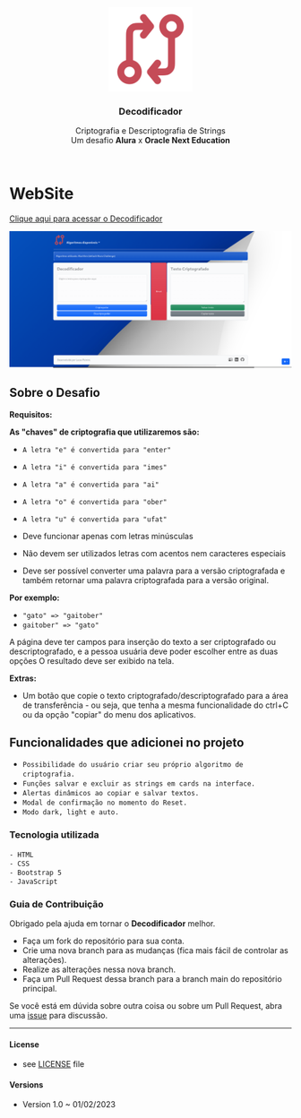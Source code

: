 <p align="center">
  <a href="https://github.com/lucaspicinini/decodificador">
    <img src="./assets/code-compare-svgrepo-com.svg" alt="Decodificador" width=150 height=150>
  </a>
  <h3 align="center">Decodificador</h3>

  <p align="center">
    Criptografia e Descriptografia de Strings <br>
   Um desafio <strong>Alura</strong> x <strong>Oracle Next Education</strong>
    <br>
    </p>
</p>

<br>

# WebSite

[Clique aqui para acessar o Decodificador](https://lucaspicinini.github.io/decodificador/)

![Print do site](assets/shot01.png "Site")

## Sobre o Desafio

**Requisitos:**

**As "chaves" de criptografia que utilizaremos são:**

- `A letra "e" é convertida para "enter"`
- `A letra "i" é convertida para "imes"`
- `A letra "a" é convertida para "ai"`
- `A letra "o" é convertida para "ober"`
- `A letra "u" é convertida para "ufat"`

- Deve funcionar apenas com letras minúsculas
- Não devem ser utilizados letras com acentos nem caracteres especiais
- Deve ser possível converter uma palavra para a versão criptografada e também retornar uma palavra criptografada para a versão original.

**Por exemplo:**

- `"gato" => "gaitober"`
- `gaitober" => "gato"`

A página deve ter campos para inserção do texto a ser criptografado ou descriptografado, e a pessoa usuária deve poder escolher entre as duas opções
O resultado deve ser exibido na tela.

**Extras:**

- Um botão que copie o texto criptografado/descriptografado para a área de transferência - ou seja, que tenha a mesma funcionalidade do ctrl+C ou da opção "copiar" do menu dos aplicativos.

## Funcionalidades que adicionei no projeto

- `Possibilidade do usuário criar seu próprio algoritmo de criptografia.`
- `Funções salvar e excluir as strings em cards na interface.`
- `Alertas dinâmicos ao copiar e salvar textos.`
- `Modal de confirmação no momento do Reset.`
- `Modo dark, light e auto.`

### Tecnologia utilizada

    - HTML
    - CSS
    - Bootstrap 5
    - JavaScript

### Guia de Contribuição

Obrigado pela ajuda em tornar o **Decodificador** melhor.

- Faça um fork do repositório para sua conta.
- Crie uma nova branch para as mudanças (fica mais fácil de controlar as alterações).
- Realize as alterações nessa nova branch.
- Faça um Pull Request dessa branch para a branch main do repositório principal.

Se você está em dúvida sobre outra coisa ou sobre um Pull Request, abra uma [issue](https://github.com/lucaspicinini/decodificador/issues) para discussão.

<hr>

#### License
  
* see [LICENSE](https://github.com/lucaspicinini/decodificador/blob/main/LICENSE) file

#### Versions
* Version 1.0 ~ 01/02/2023
